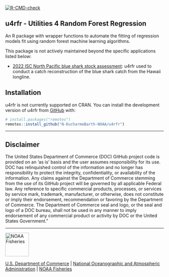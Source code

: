 
<!-- README.md is generated from README.Rmd. Please edit that file -->

<!-- badges: start -->

[![R-CMD-check](https://github.com/N-DucharmeBarth-NOAA/u4rfr/workflows/R-CMD-check/badge.svg)](https://github.com/N-DucharmeBarth-NOAA/u4rfr/actions/workflows/R-CMD-check.yaml)
<!-- badges: end -->

## u4rfr - Utilities 4 Random Forest Regression

An R package with wrapper functions to automate the fitting of
regression models fit using random forest machine learning algorithms.

This package is not actively maintained beyond the specific applications
listed below:

  - [2022 ISC North Pacific blue shark stock
    assessment](https://github.com/N-DucharmeBarth-NOAA/2022_BSH): u4rfr
    used to conduct a catch reconstruction of the blue shark catch from
    the Hawaii longline.

## Installation

u4rfr is not currently supported on CRAN. You can install the
development version of u4rfr from [GitHub](https://github.com/) with:

``` r
# install.packages("remotes")
remotes::install_github("N-DucharmeBarth-NOAA/u4rfr")
```

<!-- Do not edit below. This adds the Disclaimer and NMFS footer. -->

-----

## Disclaimer

The United States Department of Commerce (DOC) GitHub project code is
provided on an ‘as is’ basis and the user assumes responsibility for its
use. DOC has relinquished control of the information and no longer has
responsibility to protect the integrity, confidentiality, or
availability of the information. Any claims against the Department of
Commerce stemming from the use of its GitHub project will be governed by
all applicable Federal law. Any reference to specific commercial
products, processes, or services by service mark, trademark,
manufacturer, or otherwise, does not constitute or imply their
endorsement, recommendation or favoring by the Department of Commerce.
The Department of Commerce seal and logo, or the seal and logo of a DOC
bureau, shall not be used in any manner to imply endorsement of any
commercial product or activity by DOC or the United States Government.”

-----

<img src="https://raw.githubusercontent.com/nmfs-general-modeling-tools/nmfspalette/main/man/figures/noaa-fisheries-rgb-2line-horizontal-small.png" height="75" alt="NOAA Fisheries">

[U.S. Department of Commerce](https://www.commerce.gov/) | [National
Oceanographic and Atmospheric Administration](https://www.noaa.gov) |
[NOAA Fisheries](https://www.fisheries.noaa.gov/)
